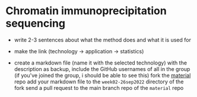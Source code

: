 # Chromatin immunoprecipitation sequencing

- write 2-3 sentences about what the method does and what it is used for



- make the link (technology -> application -> statistics)

- create a markdown file (name it with the selected technology) with the description as backup, include the GitHub usernames of all in the group (if you've joined the group, i should be able to see this) fork the [material](https://github.com/sta426hs2022/material) repo add your markdown file to the `week02-26sep2022` directory of the fork send a pull request to the main branch repo of the `material` repo
